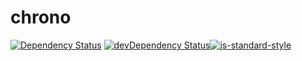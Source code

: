 # chrono

[![Dependency Status](https://david-dm.org/erickmerchant/chrono.svg?style=flat-square)](https://david-dm.org/erickmerchant/chrono) [![devDependency Status](https://david-dm.org/erickmerchant/chrono/dev-status.svg?style=flat-square)](https://david-dm.org/erickmerchant/chrono#info=devDependencies)[![js-standard-style](https://img.shields.io/badge/code%20style-standard-brightgreen.svg?style=flat)](https://github.com/feross/standard)
